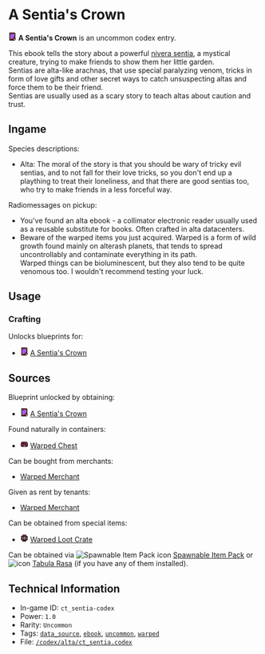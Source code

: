 # A Sentia's Crown

<img src="https://raw.githubusercontent.com/Ceterai/Enternia/main/codex/alta/ebook/warped.png" alt="A Sentia's Crown icon" loading="lazy" height="16px" width="auto" /> **A Sentia's Crown** is an uncommon codex entry.

This ebook tells the story about a powerful [nivera sentia](https://ceterai.github.io/MyEnternia/Wiki/niverasentia), a mystical creature, trying to make friends to show them her little garden.  
Sentias are alta-like arachnas, that use special paralyzing venom, tricks in form of love gifts and other secret ways to catch unsuspecting altas and force them to be their friend.  
Sentias are usually used as a scary story to teach altas about caution and trust.

## Ingame

Species descriptions:

- Alta: The moral of the story is that you should be wary of tricky evil sentias, and to not fall for their love tricks, so you don't end up a plaything to treat their loneliness, and that there are good sentias too, who try to make friends in a less forceful way.

Radiomessages on pickup:

- You've found an alta ebook - a collimator electronic reader usually used as a reusable substitute for books. Often crafted in alta datacenters.
- Beware of the warped items you just acquired. Warped is a form of wild growth found mainly on alterash planets, that tends to spread uncontrollably and contaminate everything in its path.  
Warped things can be bioluminescent, but they also tend to be quite venomous too. I wouldn't recommend testing your luck.

## Usage

### Crafting

Unlocks blueprints for:

- <img src="https://raw.githubusercontent.com/Ceterai/Enternia/main/codex/alta/ebook/warped.png" alt="A Sentia's Crown icon" loading="lazy" height="16px" width="auto" /> [A Sentia's Crown](https://ceterai.github.io/MyEnternia/Wiki/ASentia'sCrown)

## Sources

Blueprint unlocked by obtaining:

- <img src="https://raw.githubusercontent.com/Ceterai/Enternia/main/codex/alta/ebook/warped.png" alt="A Sentia's Crown icon" loading="lazy" height="16px" width="auto" /> [A Sentia's Crown](https://ceterai.github.io/MyEnternia/Wiki/ASentia'sCrown)

Found naturally in containers:

- <img src="https://raw.githubusercontent.com/Ceterai/Enternia/main/objects/biome/alterash/warped/decorative/chest/icon.png" alt="Warped Chest icon" loading="lazy" height="16px" width="auto" /> [Warped Chest](https://ceterai.github.io/MyEnternia/Wiki/WarpedChest)

Can be bought from merchants:

- [Warped Merchant](https://ceterai.github.io/MyEnternia/Wiki/WarpedMerchant)

Given as rent by tenants:

- [Warped Merchant](https://ceterai.github.io/MyEnternia/Wiki/WarpedMerchant)

Can be obtained from special items:

- <img src="https://raw.githubusercontent.com/Ceterai/Enternia/main/items/active/alta/loot/biome/ct_warped_loot.png" alt="Warped Loot Crate icon" loading="lazy" height="16px" width="auto" /> [Warped Loot Crate](https://ceterai.github.io/MyEnternia/Wiki/WarpedLootCrate)

Can be obtained via <img src="https://raw.githubusercontent.com/Silverfeelin/Starbound-SpawnableItemPack/master/interface/sip/iconSmall.png" alt="Spawnable Item Pack icon" width="18" height="14"/> [Spawnable Item Pack](https://steamcommunity.com/sharedfiles/filedetails/?id=733665104) or <img src="https://steamuserimages-a.akamaihd.net/ugc/263843960696222713/3EC9A7C005541F7D577EBCB8C5736B4EFC9973D6/" alt="icon" width="8" height="12"/> [Tabula Rasa](https://community.playstarbound.com/resources/the-tabula-rasa.3222/) (if you have any of them installed).

## Technical Information

- In-game ID: `ct_sentia-codex`
- Power: `1.0`
- Rarity: `Uncommon`
- Tags: [`data_source`](https://ceterai.github.io/MyEnternia/Wiki/Tags/DataSource), [`ebook`](https://ceterai.github.io/MyEnternia/Wiki/Tags/Ebook), [`uncommon`](https://ceterai.github.io/MyEnternia/Wiki/Tags/Uncommon), [`warped`](https://ceterai.github.io/MyEnternia/Wiki/Tags/Warped)
- File: [`/codex/alta/ct_sentia.codex`](https://github.com/Ceterai/Enternia/blob/main/codex/alta/ct_sentia.codex)
